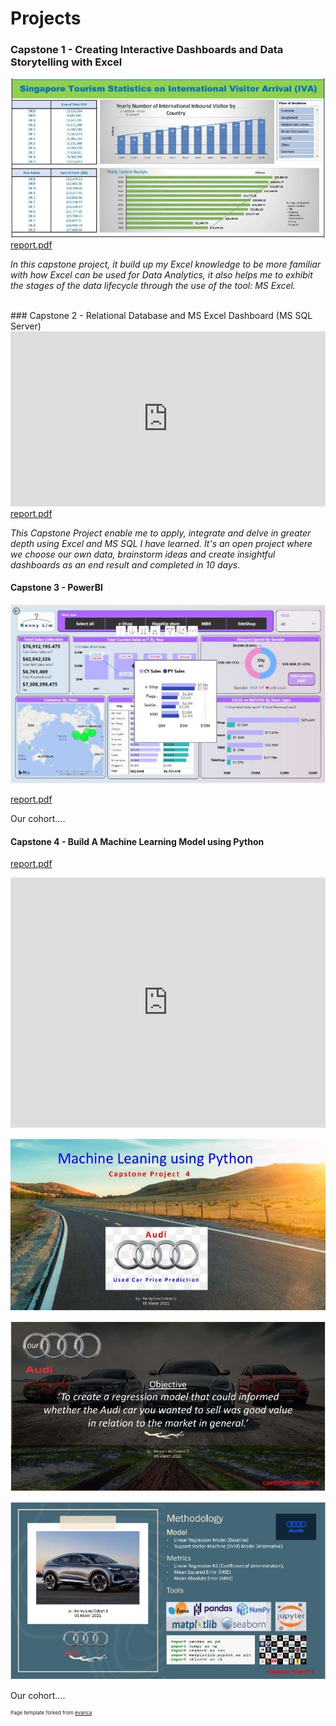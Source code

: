 # Projects

### Capstone 1 - Creating Interactive Dashboards and Data Storytelling with Excel

<img src="images/cp1_excel1r1.jpg?raw=true"/>
<a href="pdf/cp1_excel_1_pdf.pdf" target="_blank">report.pdf</a>

<p><em>In this capstone project, it build up my Excel knowledge to be more familiar with how Excel can be used for Data Analytics, it also helps me to exhibit the stages of the data lifecycle through the use of the tool: MS Excel.</em></p>
<br>
### Capstone 2 - Relational Database and MS Excel Dashboard (MS SQL Server)

<iframe src="https://onedrive.live.com/embed?cid=3D36002E631A6785&amp;resid=3D36002E631A6785%21353&amp;authkey=AJ8FxzW9ay2kVHY&amp;em=2&amp;wdAr=1.7777777777777777" width="100%" height="280px" frameborder="0">This is an embedded <a target="_blank" href="https://office.com">Microsoft Office</a> presentation, powered by <a target="_blank" href="https://office.com/webapps">Office</a>.</iframe>
<a href="pdf/retail_case_study_r3.pdf" target="_blank">report.pdf</a>

<!-- <p><img src="images/cp2_sql1.jpg?raw=true"/></p>
     <p><img src="images/cp2_sql2.jpg?raw=true"/></p> -->
<p><em>This Capstone Project enable me to apply, integrate and delve in greater depth using Excel and MS SQL I have learned. It's an open project where we choose our own data, brainstorm ideas and create insightful dashboards as an end result and completed in 10 days.</em>
</p>

#### Capstone 3 - PowerBI
<!-- <a href="pdf/retailcasestudy_powerbi.pdf" target="_blank">report.pdf</a> -->
<!-- [report.pdf](pdf/retailcasestudy_powerbi.pdf) -->
<p><img src="images/cp3_powerbi1.JPG?raw=true"/></p>
<a href="pdf/retailcasestudy_powerbi.pdf" target="_blank">report.pdf</a>
<!-- <p><img src="images/cp3_powerbi2.JPG?raw=true"/></p> -->
<!-- <p><img src="images/cp3_powerbi3.jpg?raw=true"/></p> -->

<p>Our cohort....</p>

#### Capstone 4 - Build A Machine Learning Model using Python

<a href="pdf/used_car_price_prediction.pdf" target="_blank">report.pdf</a>
<!-- [report.pdf](pdf/used_car_price_prediction.pdf) -->
<iframe src="https://onedrive.live.com/embed?cid=3D36002E631A6785&amp;resid=3D36002E631A6785%21350&amp;authkey=AOMdrCjQQxD3e0c&amp;em=2&amp;wdAr=1.7777777777777777" width="100%" height="400px" frameborder="0">This is an embedded <a target="_blank" href="https://office.com">Microsoft Office</a> presentation, powered by <a target="_blank" href="https://office.com/webapps">Office</a>.</iframe>


<p><img src="images/cp4_python1.jpg?raw=true"/></p>
<p><img src="images/cp4_python2.jpg?raw=true"/></p>
<p><img src="images/cp4_python3.JPG?raw=true"/></p>
<p>Our cohort....</p>


<p style="font-size:8px">Page template forked from <a href="https://github.com/evanca/quick-portfolio">evanca</a></p>
<!-- Remove above link if you don't want to attibute -->
